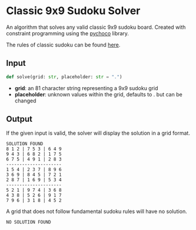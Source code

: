 # Classic 9x9 Sudoku Solver

An algorithm that solves any valid classic 9x9 sudoku board. Created with constraint programming using the [pychoco](https://pypi.org/project/pychoco/) library.

The rules of classic sudoku can be found [here](https://en.wikipedia.org/wiki/Sudoku).

## Input

```python
def solve(grid: str, placeholder: str = ".")
```

- **grid**: an 81 character string representing a 9x9 sudoku grid
- **placeholder**: unknown values within the grid, defaults to . but can be changed

## Output

If the given input is valid, the solver will display the solution in a grid format.

```
SOLUTION FOUND
8 1 2 | 7 5 3 | 6 4 9 
9 4 3 | 6 8 2 | 1 7 5 
6 7 5 | 4 9 1 | 2 8 3 
---------------------
1 5 4 | 2 3 7 | 8 9 6 
3 6 9 | 8 4 5 | 7 2 1 
2 8 7 | 1 6 9 | 5 3 4 
---------------------
5 2 1 | 9 7 4 | 3 6 8 
4 3 8 | 5 2 6 | 9 1 7 
7 9 6 | 3 1 8 | 4 5 2 
```

A grid that does not follow fundamental sudoku rules will have no solution.

```
NO SOLUTION FOUND
```
 
